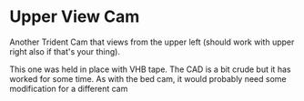 # Upper View Cam

Another Trident Cam that views from the upper left (should work with upper right also if that's your thing).

This one was held in place with VHB tape.  The CAD is a bit crude but it has worked for some time.  As with the bed cam, it would probably need some modification for
a different cam
